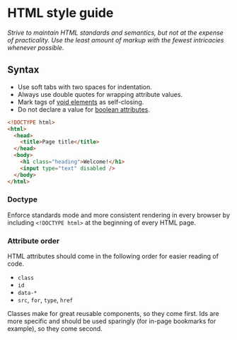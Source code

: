 # HTML style guide #

_Strive to maintain HTML standards and semantics, but not at the expense of practicality. Use the least amount of markup with the fewest intricacies whenever possible._

## Syntax ##

+ Use soft tabs with two spaces for indentation.
+ Always use double quotes for wrapping attribute values.
+ Mark tags of [void elements][void-elements] as self-closing.
+ Do not declare a value for [boolean attributes][boolean-attributes].

```html
<!DOCTYPE html>
<html>
  <head>
    <title>Page title</title>
  </head>
  <body>
    <h1 class="heading">Welcome!</h1>
    <input type="text" disabled />
  </body>
</html>
```

[void-elements]: http://www.whatwg.org/specs/web-apps/current-work/multipage/syntax.html#void-elements

[boolean-attributes]: http://www.whatwg.org/specs/web-apps/current-work/multipage/common-microsyntaxes.html#boolean-attributes


### Doctype ###

Enforce standards mode and more consistent rendering in every browser by including `<!DOCTYPE html>` at the beginning of every HTML page.


### Attribute order ###

HTML attributes should come in the following order for easier reading of code.

- `class`
- `id`
- `data-*`
- `src`, `for`, `type`, `href`

Classes make for great reusable components, so they come first. Ids are more specific and should be used sparingly (for in-page bookmarks for example), so they come second.

